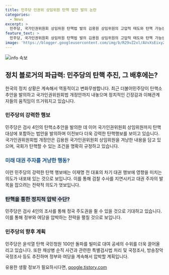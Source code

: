 ```yaml
---
title: 민주당 인권위 상임위원 탄핵 법안 발의 논란
categories:
  - News
excerpt: >
  민주당, 국가인권위원회 상임위원 탄핵법 발의 김용원 상임위원의 고압적 태도와 탄핵 가능성을 거론하며, 국가인권위원회법 개정안을 발의하였다. 또한, 이재명 전 대표의 방탄 움직임이 이화영 전 경기도 평화부지사의 사건을 통한 민주당의 검찰 압박 수단으로 해석되고 있다. 윤 대통령 탄핵소추안과 윤석열 탄핵 국민청원 등, 민주당은 여당의 압박을 강화하고 있으며, 추가적인 국정조사와 방송장악 국정조사도 추진할 계획이다.
feature_text: >
  민주당, 국가인권위원회 상임위원 탄핵법 발의 김용원 상임위원의 고압적 태도와 탄핵 가능성을 거론하며, 국가인권위원회법 개정안을 발의하였다. 또한, 이재명 전 대표의 방탄 움직임이 이화영 전 경기도 평화부지사의 사건을 통한 민주당의 검찰 압박 수단으로 해석되고 있다. 윤 대통령 탄핵소추안과 윤석열 탄핵 국민청원 등, 민주당은 여당의 압박을 강화하고 있으며, 추가적인 국정조사와 방송장악 국정조사도 추진할 계획이다.
image: 'https://blogger.googleusercontent.com/img/b/R29vZ2xl/AVvXsEixyZcFfHzMRdzZMjFBmAUKJYCLCGyLL1o632UiGVXcaFdKo_bkvkuCioo0uUKlGfBVcT3P84aROyZIXSBEx3Aw5nCQ3pTgDom1WDC4m8eifvWiAmWEEVb4x6G_l8C0QH225ldMjyaFvpxGEBGNO37VmDTDMHGhJPq73UglMfDca1-0aw/s1600/blogspot.png'
---
```


<p><img src="https://blogger.googleusercontent.com/img/b/R29vZ2xl/AVvXsEixyZcFfHzMRdzZMjFBmAUKJYCLCGyLL1o632UiGVXcaFdKo_bkvkuCioo0uUKlGfBVcT3P84aROyZIXSBEx3Aw5nCQ3pTgDom1WDC4m8eifvWiAmWEEVb4x6G_l8C0QH225ldMjyaFvpxGEBGNO37VmDTDMHGhJPq73UglMfDca1-0aw/s1600/blogspot.png" alt="info 속보" /></p>

<h2 data-ke-size="size26">정치 블로거의 파급력: 민주당의 탄핵 추진, 그 배후에는?</h2>

<p data-ke-size="size16">한국의 정치 상황은 계속해서 역동적이고 변화무쌍합니다. 최근 더불어민주당이 탄핵소추안을 발의하고 국가인권위원회법 개정안까지 내놓으며 정치적인 긴장감과 이해관계자들의 움직임이 뜨거워지고 있습니다.</p>

<h3>민주당의 강력한 행보</h3>

<p data-ke-size="size16">민주당은 검사 4인의 탄핵소추안을 발의한 데 이어 국가인권위원회 상임위원까지 탄핵 대상에 포함하는 법안을 발의하며 이전보다 더욱 강력한 탄핵행보를 보이고 있습니다. 국가인권위원회법 개정안은 김용원 국가인권위원회 상임위원을 겨냥한 내용을 담고 있으며, 국회가 탄핵할 수 있는 조건을 명확히 규정하고 있습니다.</p>

<h3><b><span style="color: #1a5490;">미래 대권 주자를 겨냥한 행동?</span></b></h3>

<p data-ke-size="size16">이런 민주당의 강력한 탄핵 행보에는 이재명 전 대표의 차기 대권 행보에 영향을 미치는 의도가 내포돼 있는 것으로 보입니다. 이를 통해 검찰 수사를 지연시키고 대권 주자의 발목을 잡으려는 전략적 의도가 엿보입니다.</p>

<h3><b><span style="background-color: #21538527;">탄핵을 통한 정치적 압박 수단?</span></b></h3>

<p data-ke-size="size16">민주당은 검사 4인의 조사를 통해 정국 주도권을 쥘 수 있을 것으로 기대하고 있습니다. 이를 통해 정부와 여당을 압박하는 전략을 펼칠 것으로 보입니다.</p>

<h3>민주당의 향후 계획</h3>

<p data-ke-size="size16">민주당은 윤석열 탄핵 국민청원 100만 돌파를 빌미로 대여 공세의 수위를 더욱 끌어올리고 있습니다. 또한 채상병 순직 사건과 관련한 특별검사법 처리 및 국정조사, 방송장악 국정조사 등도 추진하며 정부와 여당을 계속해서 압박할 계획입니다.</p>
유용한 생활 정보가 필요하시다면, <a href="https://qoogle.tistory.com" rel="dofollow">qoogle.tistory.com</a>


